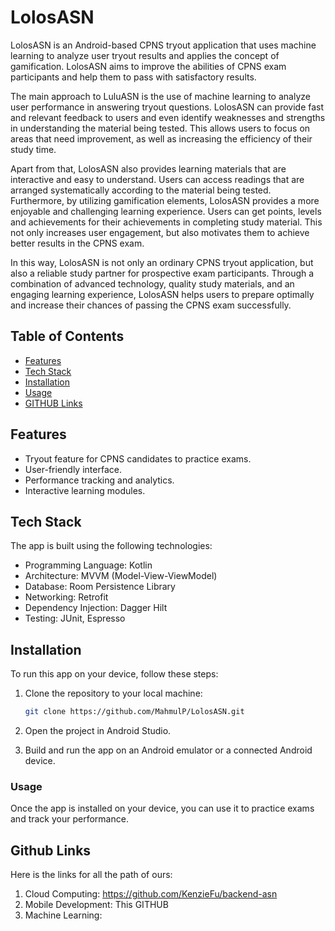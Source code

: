 # LolosASN

LolosASN is an Android-based CPNS tryout application that uses machine learning to analyze user tryout results and applies the concept of gamification. LolosASN aims to improve the abilities of CPNS exam participants and help them to pass with satisfactory results.

The main approach to LuluASN is the use of machine learning to analyze user performance in answering tryout questions. LolosASN can provide fast and relevant feedback to users and even identify weaknesses and strengths in understanding the material being tested. This allows users to focus on areas that need improvement, as well as increasing the efficiency of their study time.

Apart from that, LolosASN also provides learning materials that are interactive and easy to understand. Users can access readings that are arranged systematically according to the material being tested. Furthermore, by utilizing gamification elements, LolosASN provides a more enjoyable and challenging learning experience. Users can get points, levels and achievements for their achievements in completing study material. This not only increases user engagement, but also motivates them to achieve better results in the CPNS exam.

In this way, LolosASN is not only an ordinary CPNS tryout application, but also a reliable study partner for prospective exam participants. Through a combination of advanced technology, quality study materials, and an engaging learning experience, LolosASN helps users to prepare optimally and increase their chances of passing the CPNS exam successfully.

## Table of Contents

- [Features](#features)
- [Tech Stack](#tech-stack)
- [Installation](#installation)
- [Usage](#usage)
- [GITHUB Links](#github_links)

## Features

- Tryout feature for CPNS candidates to practice exams.
- User-friendly interface.
- Performance tracking and analytics.
- Interactive learning modules.

## Tech Stack

The app is built using the following technologies:

- Programming Language: Kotlin
- Architecture: MVVM (Model-View-ViewModel)
- Database: Room Persistence Library
- Networking: Retrofit
- Dependency Injection: Dagger Hilt
- Testing: JUnit, Espresso

## Installation

To run this app on your device, follow these steps:

1. Clone the repository to your local machine:

   ```bash
   git clone https://github.com/MahmulP/LolosASN.git

2. Open the project in Android Studio.

3. Build and run the app on an Android emulator or a connected Android device.

### Usage

Once the app is installed on your device, you can use it to practice exams and track your performance.

## Github Links

Here is the links for all the path of ours: 
1. Cloud Computing: https://github.com/KenzieFu/backend-asn
2. Mobile Development: This GITHUB
3. Machine Learning: 
